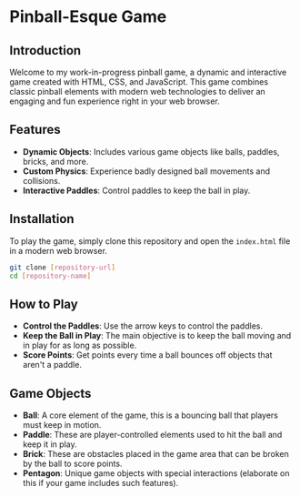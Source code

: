 # Pinball-Esque Game

## Introduction
Welcome to my work-in-progress pinball game, a dynamic and interactive game created with HTML, CSS, and JavaScript. This game combines classic pinball elements with modern web technologies to deliver an engaging and fun experience right in your web browser.

## Features
- **Dynamic Objects**: Includes various game objects like balls, paddles, bricks, and more.
- **Custom Physics**: Experience badly designed ball movements and collisions.
- **Interactive Paddles**: Control paddles to keep the ball in play.

## Installation
To play the game, simply clone this repository and open the `index.html` file in a modern web browser.

```bash
git clone [repository-url]
cd [repository-name]
```

## How to Play
- **Control the Paddles**: Use the arrow keys to control the paddles.
- **Keep the Ball in Play**: The main objective is to keep the ball moving and in play for as long as possible.
- **Score Points**: Get points every time a ball bounces off objects that aren't a paddle. 

## Game Objects
- **Ball**: A core element of the game, this is a bouncing ball that players must keep in motion.
- **Paddle**: These are player-controlled elements used to hit the ball and keep it in play.
- **Brick**: These are obstacles placed in the game area that can be broken by the ball to score points.
- **Pentagon**: Unique game objects with special interactions (elaborate on this if your game includes such features).
